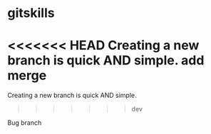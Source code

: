 # gitskills
<<<<<<< HEAD
Creating a new branch is quick AND simple.
add merge
=======
Creating a new branch is quick AND simple.
>>>>>>> dev

Bug branch


